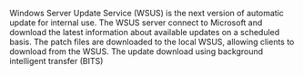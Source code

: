 Windows Server Update Service (WSUS) is the next version of automatic update for internal use. 
The WSUS server connect to Microsoft and download the latest information about available updates on a scheduled basis. The patch files are downloaded to the local WSUS, allowing clients to download from the WSUS. The update download using background intelligent transfer (BITS)